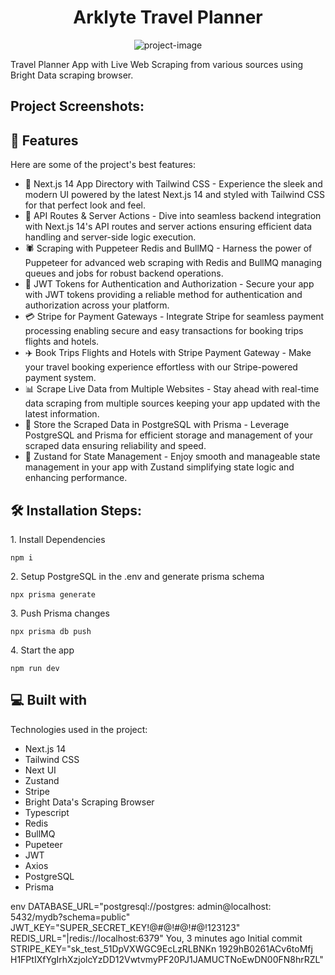 <h1 align="center" id="title">Arklyte Travel Planner</h1>

<p align="center"><img src="https://socialify.git.ci/koolkishan/nextjs-travel-planner/image?font=Raleway&amp;forks=1&amp;language=1&amp;name=1&amp;owner=1&amp;pattern=Solid&amp;pulls=1&amp;stargazers=1&amp;theme=Dark" alt="project-image"></p>

<p id="description">Travel Planner App with Live Web Scraping from various sources using Bright Data scraping browser.</p>

<h2>Project Screenshots:</h2>



  
  
<h2>🧐 Features</h2>

Here are some of the project's best features:

*   🚀 Next.js 14 App Directory with Tailwind CSS - Experience the sleek and modern UI powered by the latest Next.js 14 and styled with Tailwind CSS for that perfect look and feel.
*   🔗 API Routes & Server Actions - Dive into seamless backend integration with Next.js 14's API routes and server actions ensuring efficient data handling and server-side logic execution.
*   🕷 Scraping with Puppeteer Redis and BullMQ - Harness the power of Puppeteer for advanced web scraping with Redis and BullMQ managing queues and jobs for robust backend operations.
*   🔑 JWT Tokens for Authentication and Authorization - Secure your app with JWT tokens providing a reliable method for authentication and authorization across your platform.
*   💳 Stripe for Payment Gateways - Integrate Stripe for seamless payment processing enabling secure and easy transactions for booking trips flights and hotels.
*   ✈️ Book Trips Flights and Hotels with Stripe Payment Gateway - Make your travel booking experience effortless with our Stripe-powered payment system.
*   📊 Scrape Live Data from Multiple Websites - Stay ahead with real-time data scraping from multiple sources keeping your app updated with the latest information.
*   💾 Store the Scraped Data in PostgreSQL with Prisma - Leverage PostgreSQL and Prisma for efficient storage and management of your scraped data ensuring reliability and speed.
*   🔄 Zustand for State Management - Enjoy smooth and manageable state management in your app with Zustand simplifying state logic and enhancing performance.

<h2>🛠️ Installation Steps:</h2>

<p>1. Install Dependencies</p>

```
npm i
```

<p>2. Setup PostgreSQL in the .env and generate prisma schema</p>

```
npx prisma generate
```

<p>3. Push Prisma changes</p>

```
npx prisma db push
```

<p>4. Start the app</p>

```
npm run dev
```

  
  
<h2>💻 Built with</h2>

Technologies used in the project:

*   Next.js 14
*   Tailwind CSS
*   Next UI
*   Zustand
*   Stripe
*   Bright Data's Scraping Browser
*   Typescript
*   Redis
*   BullMQ
*   Pupeteer
*   JWT
*   Axios
*   PostgreSQL
*   Prisma



env
DATABASE_URL="postgresql://postgres: admin@localhost: 5432/mydb?schema=public"
JWT_KEY="SUPER_SECRET_KEY!@#@!#@!#@!123123"
REDIS_URL="|redis://localhost:6379" You, 3 minutes ago Initial commit
STRIPE_KEY="sk_test_51DpVXWGC9EcLzRLBNKn 1929hB0261ACv6toMfj H1FPtIXfYgIrhXzjolcYzDD12VwtvmyPF20PJ1JAMUCTNoEwDN00FN8hrRZL"